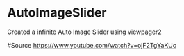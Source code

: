 # AutoImageSlider
Created a infinite Auto Image Slider using viewpager2

#Source
https://www.youtube.com/watch?v=ojF2TgYaKUc
